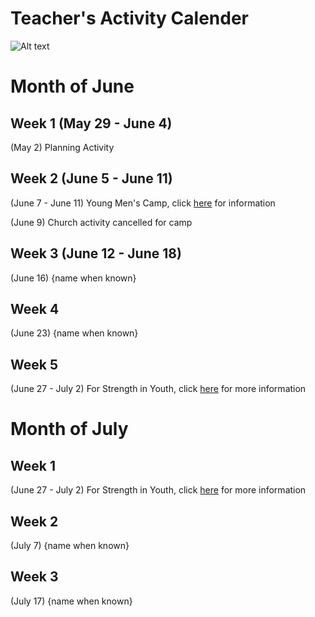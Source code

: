 # Teacher's Activity Calender
![Alt text](https://www.stgeorgeutah.com/wp-content/uploads/2020/04/1200x675size-English.jpg)
# Month of June
## Week 1 (May 29 - June 4)
(May 2) Planning Activity 
## Week 2 (June 5 - June 11)
(June 7 - June 11) Young Men's Camp, click [here](https://docs.google.com/document/d/1PVe69kfl30fWmQf22YU1FjiwxssB1SPhsbAzXUsYDqQ/edit#heading=h.2gazcsgmxkub) for information

(June 9) Church activity cancelled for camp
## Week 3 (June 12 - June 18)
(June 16) {name when known}
## Week 4
(June 23) {name when known}
## Week 5
(June 27 - July 2) For Strength in Youth, click [here](https://www.churchofjesuschrist.org/youth/childrenandyouth/fsy/about/youth?lang=eng) for more information 
# Month of July
## Week 1
(June 27 - July 2) For Strength in Youth, click [here](https://www.churchofjesuschrist.org/youth/childrenandyouth/fsy/about/youth?lang=eng) for more information
## Week 2
(July 7) {name when known}
## Week 3
(July 17) {name when known}
